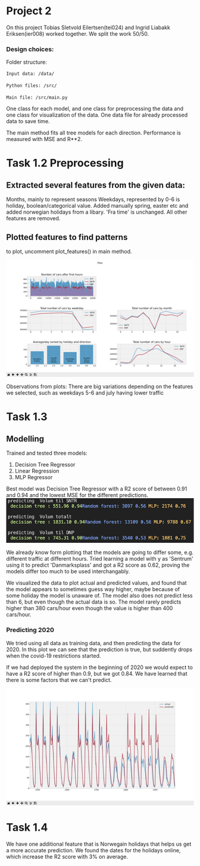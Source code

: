 # Project 2
On this project Tobias Sletvold Eilertsen(tei024) and Ingrid Liabakk Eriksen(ier008) worked together. We split the work 50/50.

### Design choices:
Folder structure: 

    Input data: /data/

    Python files: /src/

    Main file: /src/main.py

One class for each model, and one class for preprocessing the data and one class for visualization of the data. 
One data file for already processed data to save time. 

The main method fits all tree models for each direction. Performance is measured with MSE and R**2.


# Task 1.2 Preprocessing

## Extracted several features from the given data:
Months, mainly to represent seasons
Weekdays, represented by 0-6
is holiday, boolean/categorical value. Added manually spring, easter etc and added norwegian holidays from a libary.
'Fra time' is unchanged.
All other features are removed.

## Plotted features to find patterns
to plot, uncomment plot_features() in main method.

![Plots](images/plots.png)

Observations from plots:
There are big variations depending on the features we selected, such as weekdays 5-6 and july having lower traffic

# Task 1.3
## Modelling
Trained and tested three models:
1. Decision Tree Regressor
2. Linear Regression
3. MLP Regressor

Best model was Decision Tree Regressor with a R2 score of between 0.91 and 0.94 and the lowest MSE for the different predictions. 
![Plots](images/model_output.png)

We already know form plotting that the models are going to differ some, e.g. different traffic at different hours. Tried learning a model with y as 'Sentrum' using it to predict 'Danmarksplass' and got a R2 score as 0.62, proving the models differ too much to be used interchangably.

We visualized the data to plot actual and predicted values, and found that the model appears to sometimes guess way higher, maybe because of some holiday the model is unaware of. The model also does not predict less than 6, but even though the actual data is so. The model rarely predicts higher than 380 cars/hour even though the value is higher than 400 cars/hour.

### Predicting 2020

We tried using all data as training data, and then predicting the data for 2020. 
In this plot we can see that the prediction is true, but suddently drops when the covid-19 restrictions started.

If we had deployed the system in the beginning of 2020 we would expect to have a R2 score of higher than 0.9, but we got 0.84. We have learned that there is some factors that we can't predict. 

![Plots](images/plot_compare.png)

# Task 1.4
We have one additional feature that is Norwegain holidays that helps us get a more accurate prediction. We found the dates for the holidays online, which increase the R2 score with 3% on average. 